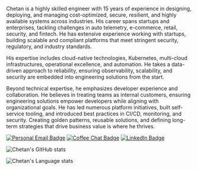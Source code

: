 Chetan is a highly skilled engineer with 15 years of experience in designing, deploying, and managing cost-optimized, secure, resilient, and highly available systems across industries. His career spans startups and enterprises, tackling challenges in auto telemetry, e-commerce, retail, security, and fintech. He has extensive experience working with startups, building scalable and compliant platforms that meet stringent security, regulatory, and industry standards.  

His expertise includes cloud-native technologies, Kubernetes, multi-cloud infrastructures, operational excellence, and automation. He takes a data-driven approach to reliability, ensuring observability, scalability, and security are embedded into engineering solutions from the start.  

Beyond technical expertise, he emphasizes developer experience and collaboration. He believes in treating teams as internal customers, ensuring engineering solutions empower developers while aligning with organizational goals. He has led numerous platform initiatives, built self-service tooling, and introduced best practices in CI/CD, monitoring, and security. Creating golden patterns, reusable solutions, and defining long-term strategies that drive business value is where he thrives.


[![Personal Email Badge](https://img.shields.io/badge/hi@chetan-blue?style=for-the-badge)](mailto:singh.chetand@gmail.com)
[![Coffee Chat Badge](https://img.shields.io/badge/-coffee%20chat-lightgrey?style=for-the-badge&logo=buy-me-a-coffee&logoColor=white)](https://calendly.com/singh-chetand)
[![LinkedIn Badge](https://img.shields.io/badge/LinkedIn-0077B5?style=for-the-badge&logo=linkedin&logoColor=white)](http://www.linkedin.com/in/singh-chetan)

![Chetan's GitHub stats](https://github-readme-stats.vercel.app/api?username=cheetandeep&show_icons=true&theme=radical&custom_title=Stats&hide=ranks)



![Chetan's Language stats](https://github-readme-stats-git-masterrstaa-rickstaa.vercel.app/api/top-langs/?username=cheetandeep&layout=compact&langs_count=12&hide_border=true&role=owner,collaborator&theme=dark&bg_color=000000#gh-dark-mode-only)



<!--
[![Website Badge](https://img.shields.io/badge/chetand.com-yellow?style=for-the-badge)](https://chetand.com)
-->


